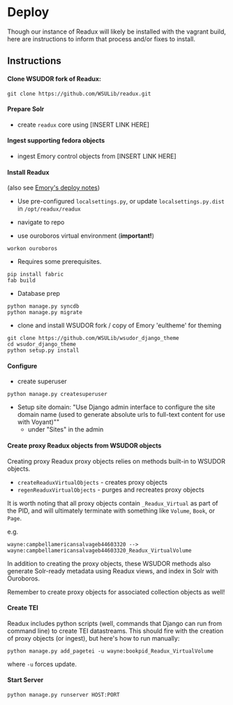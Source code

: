 # Deploy

Though our instance of Readux will likely be installed with the vagrant build, here are instructions to inform that process and/or fixes to install.


## Instructions


#### Clone WSUDOR fork of Readux:
```
git clone https://github.com/WSULib/readux.git
```


#### Prepare Solr
* create `readux` core using [INSERT LINK HERE]


#### Ingest supporting fedora objects
* ingest Emory control objects from [INSERT LINK HERE]



#### Install Readux
(also see [Emory's deploy notes](http://readux.readthedocs.io/en/develop/deploynotes.html))
* Use pre-configured `localsettings.py`, or update `localsettings.py.dist` in `/opt/readux/readux`

* navigate to repo

* use ouroboros virtual environment (**important!**)
```
workon ouroboros
```

* Requires some prerequisites.
```
pip install fabric
fab build
```

* Database prep
```
python manage.py syncdb
python manage.py migrate
```

* clone and install WSUDOR fork / copy of Emory 'eultheme' for theming
```
git clone https://github.com/WSULib/wsudor_django_theme
cd wsudor_django_theme
python setup.py install
```

#### Configure
* create superuser
```
python manage.py createsuperuser
```

* Setup site domain:
"Use Django admin interface to configure the site domain name (used to generate absolute urls to full-text content for use with Voyant)""
    * under "Sites" in the admin


#### Create proxy Readux objects from WSUDOR objects
Creating proxy Readux proxy objects relies on methods built-in to WSUDOR objects.

* `createReaduxVirtualObjects` - creates proxy objects
* `regenReaduxVirtualObjects` - purges and recreates proxy objects

It is worth noting that all proxy objects contain `_Readux_Virtual` as part of the PID, and will ultimately terminate with something like `Volume`, `Book`, or `Page`.

e.g.
```
wayne:campbellamericansalvageb44603320 --> wayne:campbellamericansalvageb44603320_Readux_VirtualVolume
```

In addition to creating the proxy objects, these WSUDOR methods also generate Solr-ready metadata using Readux views, and index in Solr with Ouroboros.

Remember to create proxy objects for associated collection objects as well!


#### Create TEI
Readux includes python scripts (well, commands that Django can run from command line) to create TEI datastreams.  This should fire with the creation of proxy objects (or ingest), but here's how to run manually:

```
python manage.py add_pagetei -u wayne:bookpid_Readux_VirtualVolume
```

where `-u` forces update.


#### Start Server
```
python manage.py runserver HOST:PORT
```






